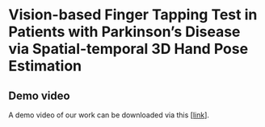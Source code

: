 # Vision-based Finger Tapping Test in Patients with Parkinson’s Disease via Spatial-temporal 3D Hand Pose Estimation

## Demo video
A demo video of our work can be downloaded via this [[link](https://github.com/yutaidong/PD-FFT/raw/main/demo_video_720p.mp4)]. 
